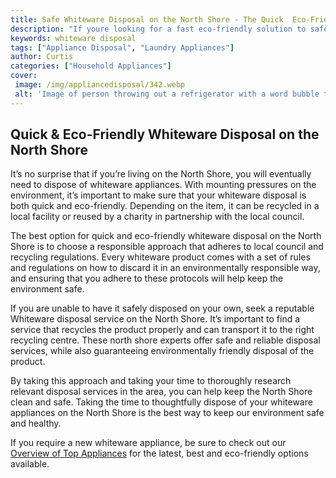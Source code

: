```yaml
---
title: Safe Whiteware Disposal on the North Shore - The Quick  Eco-Friendly Option
description: "If youre looking for a fast eco-friendly solution to safely dispose of your old whiteware on the North Shore look no further Find out the quick and easy options available to you here"
keywords: whiteware disposal
tags: ["Appliance Disposal", "Laundry Appliances"]
author: Curtis
categories: ["Household Appliances"]
cover: 
 image: /img/appliancedisposal/342.webp
 alt: 'Image of person throwing out a refrigerator with a word bubble that reads Whiteware Disposal North Shore'
---
```

## Quick & Eco-Friendly Whiteware Disposal on the North Shore 
It’s no surprise that if you’re living on the North Shore, you will eventually need to dispose of whiteware appliances. With mounting pressures on the environment, it’s important to make sure that your whiteware disposal is both quick and eco-friendly. Depending on the item, it can be recycled in a local facility or reused by a charity in partnership with the local council.

The best option for quick and eco-friendly whiteware disposal on the North Shore is to choose a responsible approach that adheres to local council and recycling regulations. Every whiteware product comes with a set of rules and regulations on how to discard it in an environmentally responsible way, and ensuring that you adhere to these protocols will help keep the environment safe. 

If you are unable to have it safely disposed on your own, seek a reputable Whiteware disposal service on the North Shore. It’s important to find a service that recycles the product properly and can transport it to the right recycling centre. These north shore experts offer safe and reliable disposal services, while also guaranteeing environmentally friendly disposal of the product. 

By taking this approach and taking your time to thoroughly research relevant disposal services in the area, you can help keep the North Shore clean and safe. Taking the time to thoughtfully dispose of your whiteware appliances on the North Shore is the best way to keep our environment safe and healthy. 

If you require a new whiteware appliance, be sure to check out our [Overview of Top Appliances](./pages/appliance-overview) for the latest, best and eco-friendly options available.
